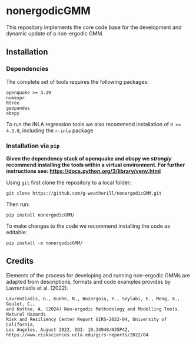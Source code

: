 # nonergodicGMM
This repository implements the core code base for the development and dynamic update of a non-ergodic GMM. 


## Installation

### Dependencies

The complete set of tools requires the following packages:

```
openquake >= 3.19
numexpr
Rtree
geopandas
obspy
```

To run the INLA regression tools we also recommend installation of `R >= 4.3.0`, including the `r-inla` package


### Installation via `pip`

**Given the dependency stack of openquake and obspy we _strongly_ recommend installing the tools within a virtual environment. For further instructions see: <https://docs.python.org/3/library/venv.html>**

Using `git` first clone the repository to a local folder:

```
git clone https://github.com/g-weatherill/nonergodicGMM.git
```

Then run:

```
pip install nonergodicGMM/
```

To make changes to the code we recommend installing the code as editable:

```
pip install -e nonergodicGMM/
```


## Credits

Elements of the process for developing and running non-ergodic GMMs are adapted from descriptions, formats and code examples provides by Lavrentiadis et al. (2022).

```
Lavrentiadis, G., Kuehn, N., Bozorgnia, Y., Seylabi, E., Meng, X., Goulet, C.,
and Kottke, A. (2024) Non-ergodic Methodology and Modelling Tools. Natural Hazards
Risk and Resiliency Center Report GIRS-2022-04, University of California,
Los Angeles, August 2022, DOI: 10.34948/N35P4Z,
https://www.risksciences.ucla.edu/girs-reports/2022/04
```
